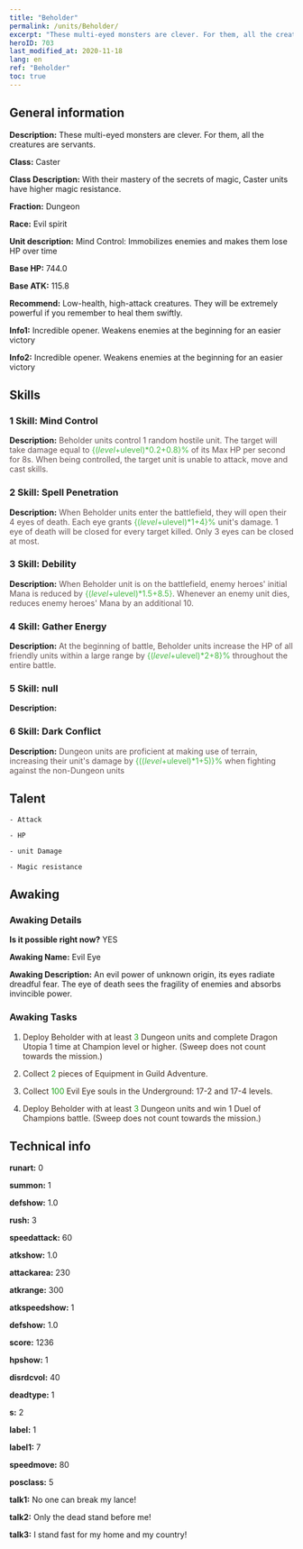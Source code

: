 ```yaml
---
title: "Beholder"
permalink: /units/Beholder/
excerpt: "These multi-eyed monsters are clever. For them, all the creatures are servants."
heroID: 703
last_modified_at: 2020-11-18
lang: en
ref: "Beholder"
toc: true
---
```

## General information
 **Description:** These multi-eyed monsters are clever. For them, all the creatures are servants.

 **Class:** Caster

 **Class Description:** With their mastery of the secrets of magic, Caster units have higher magic resistance.

 **Fraction:** Dungeon

 **Race:** Evil spirit

 **Unit description:** Mind Control: Immobilizes enemies and makes them lose HP over time

 **Base HP:** 744.0

 **Base ATK:** 115.8

 **Recommend:** Low-health, high-attack creatures. They will be extremely powerful if you remember to heal them swiftly.

 **Info1:** Incredible opener. Weakens enemies at the beginning for an easier victory

 **Info2:** Incredible opener. Weakens enemies at the beginning for an easier victory

## Skills
### 1 Skill: Mind Control
 **Description:** <span style="color: #645252">Beholder units control 1 random hostile unit. The target will take damage equal to <span style="color: black"><span style="color: #48b946">{($level+$ulevel)*0.2+0.8}%<span style="color: black"><span style="color: #645252"> of its Max HP per second for 8s. When being controlled, the target unit is unable to attack, move and cast skills.<span style="color: black">

### 2 Skill: Spell Penetration
 **Description:** <span style="color: #645252">When Beholder units enter the battlefield, they will open their 4 eyes of death. Each eye grants <span style="color: black"><span style="color: #48b946">{($level+$ulevel)*1+4}%<span style="color: black"><span style="color: #645252"> unit's damage. 1 eye of death will be closed for every target killed. Only 3 eyes can be closed at most.<span style="color: black">

### 3 Skill: Debility
 **Description:** <span style="color: #645252">When Beholder unit is on the battlefield, enemy heroes' initial Mana is reduced by <span style="color: black"><span style="color: #48b946">{($level+$ulevel)*1.5+8.5}<span style="color: black"><span style="color: #645252">. Whenever an enemy unit dies, reduces enemy heroes' Mana by an additional 10.<span style="color: black">

### 4 Skill: Gather Energy
 **Description:** <span style="color: #645252">At the beginning of battle, Beholder units increase the HP of all friendly units within a large range by <span style="color: black"><span style="color: #48b946">{($level+$ulevel)*2+8}%<span style="color: black"><span style="color: #645252"> throughout the entire battle.<span style="color: black">

### 5 Skill: null
 **Description:** 

### 6 Skill: Dark Conflict
 **Description:** <span style="color: #645252">Dungeon units are proficient at making use of terrain, increasing their unit's damage by <span style="color: black"><span style="color: #48b946">{(($level+$ulevel)*1+5)}%<span style="color: black"><span style="color: #645252"> when fighting against the non-Dungeon units<span style="color: black">

## Talent

    - Attack

    - HP

    - unit Damage

    - Magic resistance

## Awaking
### Awaking Details
 **Is it possible right now?** YES

 **Awaking Name:** Evil Eye

 **Awaking Description:** An evil power of unknown origin, its eyes radiate dreadful fear. The eye of death sees the fragility of enemies and absorbs invincible power.

### Awaking Tasks
 1. <span style="color: #3c2a1e">Deploy Beholder with at least <span style="color: black"><span style="color: #1ca216">3<span style="color: black"><span style="color: #3c2a1e"> Dungeon units and complete Dragon Utopia 1 time at Champion level or higher. (Sweep does not count towards the mission.)<span style="color: black">

 2. <span style="color: #3c2a1e">Collect <span style="color: black"><span style="color: #1ca216">2<span style="color: black"><span style="color: #3c2a1e"> pieces of Equipment in Guild Adventure.<span style="color: black">

 3. <span style="color: #3c2a1e">Collect <span style="color: black"><span style="color: #1ca216">100<span style="color: black"><span style="color: #3c2a1e"> Evil Eye souls in the Underground: 17-2 and 17-4 levels.<span style="color: black">

 4. <span style="color: #3c2a1e">Deploy Beholder with at least <span style="color: black"><span style="color: #1ca216">3<span style="color: black"><span style="color: #3c2a1e"> Dungeon units and win 1 Duel of Champions battle. (Sweep does not count towards the mission.)<span style="color: black">

## Technical info
 **runart:** 0

 **summon:** 1

 **defshow:** 1.0

 **rush:** 3

 **speedattack:** 60

 **atkshow:** 1.0

 **attackarea:** 230

 **atkrange:** 300

 **atkspeedshow:** 1

 **defshow:** 1.0

 **score:** 1236

 **hpshow:** 1

 **disrdcvol:** 40

 **deadtype:** 1

 **s:** 2

 **label:** 1

 **label1:** 7

 **speedmove:** 80

 **posclass:** 5

 **talk1:** No one can break my lance!

 **talk2:** Only the dead stand before me!

 **talk3:** I stand fast for my home and my country!

